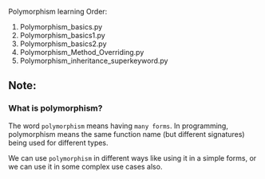 Polymorphism learning Order:

1. Polymorphism_basics.py
2. Polymorphism_basics1.py
3. Polymorphism_basics2.py
4. Polymorphism_Method_Overriding.py
5. Polymorphism_inheritance_superkeyword.py

## Note:

### What is polymorphism?

The word `polymorphism` means having `many forms`. In programming, polymorphism means the same function name (but different signatures) being used for different types.

We can use `polymorphism` in different ways like using it in a simple forms, or we can use it in some complex use cases also.